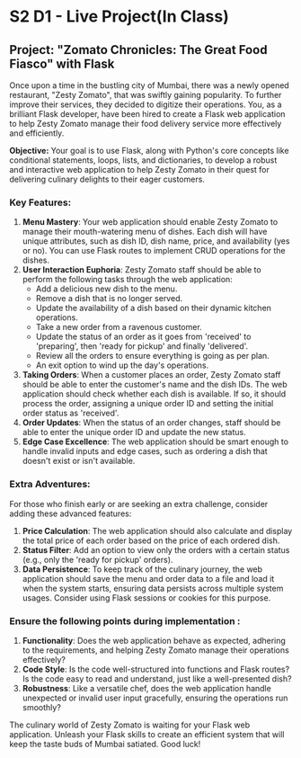 # S2 D1 - Live Project(In Class)

## **Project: "Zomato Chronicles: The Great Food Fiasco" with Flask**

Once upon a time in the bustling city of Mumbai, there was a newly opened restaurant, "Zesty Zomato", that was swiftly gaining popularity. To further improve their services, they decided to digitize their operations. You, as a brilliant Flask developer, have been hired to create a Flask web application to help Zesty Zomato manage their food delivery service more effectively and efficiently.

**Objective:** Your goal is to use Flask, along with Python's core concepts like conditional statements, loops, lists, and dictionaries, to develop a robust and interactive web application to help Zesty Zomato in their quest for delivering culinary delights to their eager customers.

### **Key Features:**

1. **Menu Mastery**: Your web application should enable Zesty Zomato to manage their mouth-watering menu of dishes. Each dish will have unique attributes, such as dish ID, dish name, price, and availability (yes or no). You can use Flask routes to implement CRUD operations for the dishes.
2. **User Interaction Euphoria**: Zesty Zomato staff should be able to perform the following tasks through the web application:
    - Add a delicious new dish to the menu.
    - Remove a dish that is no longer served.
    - Update the availability of a dish based on their dynamic kitchen operations.
    - Take a new order from a ravenous customer.
    - Update the status of an order as it goes from 'received' to 'preparing', then 'ready for pickup' and finally 'delivered'.
    - Review all the orders to ensure everything is going as per plan.
    - An exit option to wind up the day's operations.
3. **Taking Orders**: When a customer places an order, Zesty Zomato staff should be able to enter the customer's name and the dish IDs. The web application should check whether each dish is available. If so, it should process the order, assigning a unique order ID and setting the initial order status as 'received'.
4. **Order Updates**: When the status of an order changes, staff should be able to enter the unique order ID and update the new status.
5. **Edge Case Excellence**: The web application should be smart enough to handle invalid inputs and edge cases, such as ordering a dish that doesn't exist or isn't available.

### **Extra Adventures:**

For those who finish early or are seeking an extra challenge, consider adding these advanced features:

1. **Price Calculation**: The web application should also calculate and display the total price of each order based on the price of each ordered dish.
2. **Status Filter**: Add an option to view only the orders with a certain status (e.g., only the 'ready for pickup' orders).
3. **Data Persistence**: To keep track of the culinary journey, the web application should save the menu and order data to a file and load it when the system starts, ensuring data persists across multiple system usages. Consider using Flask sessions or cookies for this purpose.

### **Ensure the following points during implementation :**

1. **Functionality**: Does the web application behave as expected, adhering to the requirements, and helping Zesty Zomato manage their operations effectively?
2. **Code Style**: Is the code well-structured into functions and Flask routes? Is the code easy to read and understand, just like a well-presented dish?
3. **Robustness**: Like a versatile chef, does the web application handle unexpected or invalid user input gracefully, ensuring the operations run smoothly?

The culinary world of Zesty Zomato is waiting for your Flask web application. Unleash your Flask skills to create an efficient system that will keep the taste buds of Mumbai satiated. Good luck!